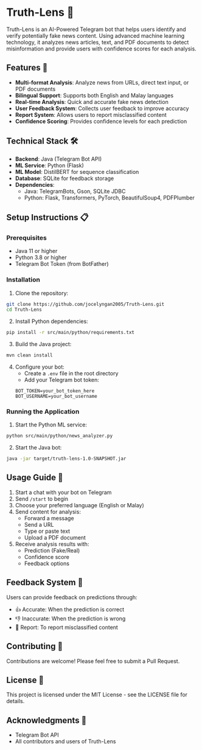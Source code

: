 # Truth-Lens 🤖

Truth-Lens is an AI-Powered Telegram bot that helps users identify and verify potentially fake news content. Using advanced machine learning technology, it analyzes news articles, text, and PDF documents to detect misinformation and provide users with confidence scores for each analysis.

## Features 🌟

- **Multi-format Analysis**: Analyze news from URLs, direct text input, or PDF documents
- **Bilingual Support**: Supports both English and Malay languages
- **Real-time Analysis**: Quick and accurate fake news detection
- **User Feedback System**: Collects user feedback to improve accuracy
- **Report System**: Allows users to report misclassified content
- **Confidence Scoring**: Provides confidence levels for each prediction

## Technical Stack 🛠

- **Backend**: Java (Telegram Bot API)
- **ML Service**: Python (Flask)
- **ML Model**: DistilBERT for sequence classification
- **Database**: SQLite for feedback storage
- **Dependencies**:
  - Java: TelegramBots, Gson, SQLite JDBC
  - Python: Flask, Transformers, PyTorch, BeautifulSoup4, PDFPlumber

## Setup Instructions 📋

### Prerequisites

- Java 11 or higher
- Python 3.8 or higher
- Telegram Bot Token (from BotFather)

### Installation

1. Clone the repository:
```bash
git clone https://github.com/jocelyngan2005/Truth-Lens.git
cd Truth-Lens
```

2. Install Python dependencies:
```bash
pip install -r src/main/python/requirements.txt
```

3. Build the Java project:
```bash
mvn clean install
```

4. Configure your bot:
   - Create a `.env` file in the root directory
   - Add your Telegram bot token:
   ```
   BOT_TOKEN=your_bot_token_here
   BOT_USERNAME=your_bot_username
   ```

### Running the Application

1. Start the Python ML service:
```bash
python src/main/python/news_analyzer.py
```

2. Start the Java bot:
```bash
java -jar target/truth-lens-1.0-SNAPSHOT.jar
```

## Usage Guide 📱

1. Start a chat with your bot on Telegram
2. Send `/start` to begin
3. Choose your preferred language (English or Malay)
4. Send content for analysis:
   - Forward a message
   - Send a URL
   - Type or paste text
   - Upload a PDF document
5. Receive analysis results with:
   - Prediction (Fake/Real)
   - Confidence score
   - Feedback options

## Feedback System 💬

Users can provide feedback on predictions through:
- 👍 Accurate: When the prediction is correct
- 👎 Inaccurate: When the prediction is wrong
- 🚨 Report: To report misclassified content

## Contributing 🤝

Contributions are welcome! Please feel free to submit a Pull Request.

## License 📄

This project is licensed under the MIT License - see the LICENSE file for details.

## Acknowledgments 🙏

- Telegram Bot API
- All contributors and users of Truth-Lens